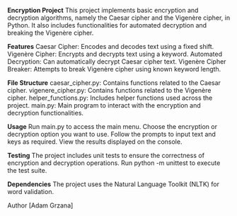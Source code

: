 
**Encryption Project**
  This project implements basic encryption and decryption algorithms, namely the Caesar cipher and the Vigenère cipher, in Python. It also includes functionalities for automated decryption and breaking the Vigenère cipher.

**Features**
  Caesar Cipher: Encodes and decodes text using a fixed shift.
  Vigenère Cipher: Encrypts and decrypts text using a keyword.
  Automated Decryption: Can automatically decrypt Caesar cipher text.
  Vigenère Cipher Breaker: Attempts to break Vigenère cipher using known keyword length.

**File Structure**
  caesar_cipher.py: Contains functions related to the Caesar cipher.
  vigenere_cipher.py: Contains functions related to the Vigenère cipher.
  helper_functions.py: Includes helper functions used across the project.
  main.py: Main program to interact with the encryption and decryption functionalities.

**Usage**
  Run main.py to access the main menu.
  Choose the encryption or decryption option you want to use.
  Follow the prompts to input text and keys as required.
  View the results displayed on the console.

**Testing**
  The project includes unit tests to ensure the correctness of encryption and decryption operations.
  Run python -m unittest to execute the test suite.

**Dependencies**
  The project uses the Natural Language Toolkit (NLTK) for word validation.

Author
[Adam Grzana]
